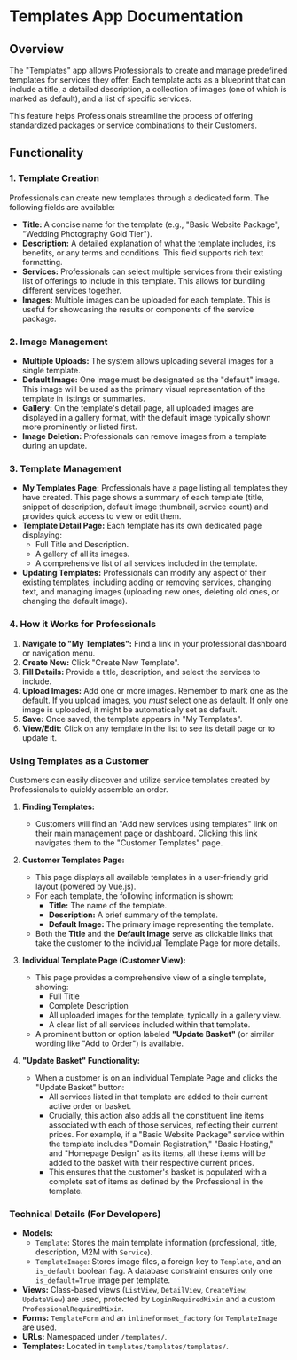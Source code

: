 # Templates App Documentation

## Overview

The "Templates" app allows Professionals to create and manage predefined templates for services they offer. Each template acts as a blueprint that can include a title, a detailed description, a collection of images (one of which is marked as default), and a list of specific services.

This feature helps Professionals streamline the process of offering standardized packages or service combinations to their Customers.

## Functionality

### 1. Template Creation

Professionals can create new templates through a dedicated form. The following fields are available:

*   **Title:** A concise name for the template (e.g., "Basic Website Package", "Wedding Photography Gold Tier").
*   **Description:** A detailed explanation of what the template includes, its benefits, or any terms and conditions. This field supports rich text formatting.
*   **Services:** Professionals can select multiple services from their existing list of offerings to include in this template. This allows for bundling different services together.
*   **Images:** Multiple images can be uploaded for each template. This is useful for showcasing the results or components of the service package.

### 2. Image Management

*   **Multiple Uploads:** The system allows uploading several images for a single template.
*   **Default Image:** One image must be designated as the "default" image. This image will be used as the primary visual representation of the template in listings or summaries.
*   **Gallery:** On the template's detail page, all uploaded images are displayed in a gallery format, with the default image typically shown more prominently or listed first.
*   **Image Deletion:** Professionals can remove images from a template during an update.

### 3. Template Management

*   **My Templates Page:** Professionals have a page listing all templates they have created. This page shows a summary of each template (title, snippet of description, default image thumbnail, service count) and provides quick access to view or edit them.
*   **Template Detail Page:** Each template has its own dedicated page displaying:
    *   Full Title and Description.
    *   A gallery of all its images.
    *   A comprehensive list of all services included in the template.
*   **Updating Templates:** Professionals can modify any aspect of their existing templates, including adding or removing services, changing text, and managing images (uploading new ones, deleting old ones, or changing the default image).

### 4. How it Works for Professionals

1.  **Navigate to "My Templates":** Find a link in your professional dashboard or navigation menu.
2.  **Create New:** Click "Create New Template".
3.  **Fill Details:** Provide a title, description, and select the services to include.
4.  **Upload Images:** Add one or more images. Remember to mark one as the default. If you upload images, you *must* select one as default. If only one image is uploaded, it might be automatically set as default.
5.  **Save:** Once saved, the template appears in "My Templates".
6.  **View/Edit:** Click on any template in the list to see its detail page or to update it.

### Using Templates as a Customer

Customers can easily discover and utilize service templates created by Professionals to quickly assemble an order.

1.  **Finding Templates:**
    *   Customers will find an "Add new services using templates" link on their main management page or dashboard. Clicking this link navigates them to the "Customer Templates" page.

2.  **Customer Templates Page:**
    *   This page displays all available templates in a user-friendly grid layout (powered by Vue.js).
    *   For each template, the following information is shown:
        *   **Title:** The name of the template.
        *   **Description:** A brief summary of the template.
        *   **Default Image:** The primary image representing the template.
    *   Both the **Title** and the **Default Image** serve as clickable links that take the customer to the individual Template Page for more details.

3.  **Individual Template Page (Customer View):**
    *   This page provides a comprehensive view of a single template, showing:
        *   Full Title
        *   Complete Description
        *   All uploaded images for the template, typically in a gallery view.
        *   A clear list of all services included within that template.
    *   A prominent button or option labeled **"Update Basket"** (or similar wording like "Add to Order") is available.

4.  **"Update Basket" Functionality:**
    *   When a customer is on an individual Template Page and clicks the "Update Basket" button:
        *   All services listed in that template are added to their current active order or basket.
        *   Crucially, this action also adds all the constituent line items associated with each of those services, reflecting their current prices. For example, if a "Basic Website Package" service within the template includes "Domain Registration," "Basic Hosting," and "Homepage Design" as its items, all these items will be added to the basket with their respective current prices.
        *   This ensures that the customer's basket is populated with a complete set of items as defined by the Professional in the template.

### Technical Details (For Developers)

*   **Models:**
    *   `Template`: Stores the main template information (professional, title, description, M2M with `Service`).
    *   `TemplateImage`: Stores image files, a foreign key to `Template`, and an `is_default` boolean flag. A database constraint ensures only one `is_default=True` image per template.
*   **Views:** Class-based views (`ListView`, `DetailView`, `CreateView`, `UpdateView`) are used, protected by `LoginRequiredMixin` and a custom `ProfessionalRequiredMixin`.
*   **Forms:** `TemplateForm` and an `inlineformset_factory` for `TemplateImage` are used.
*   **URLs:** Namespaced under `/templates/`.
*   **Templates:** Located in `templates/templates/templates/`.
